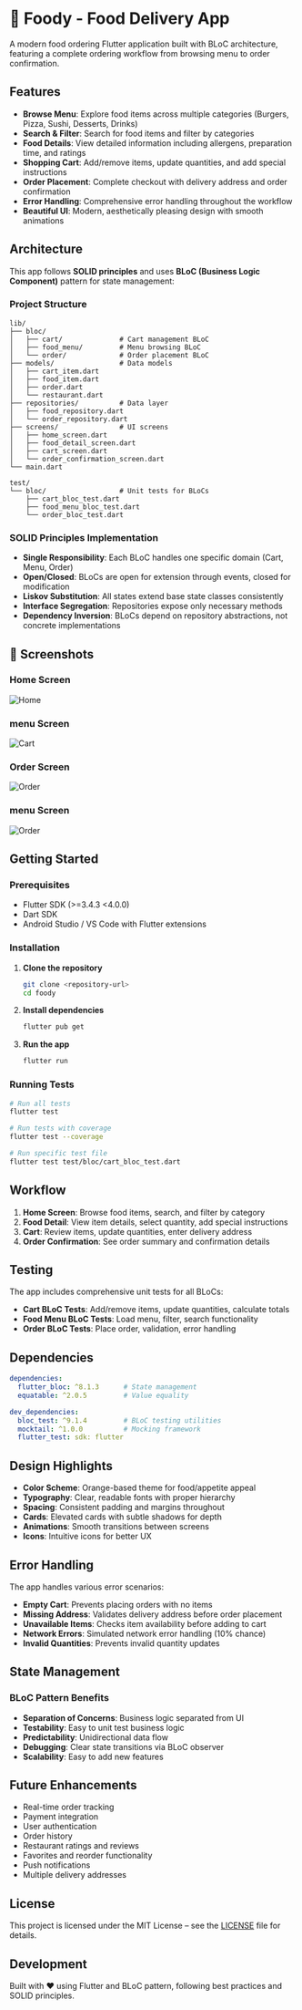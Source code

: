 # 🍔 Foody - Food Delivery App

A modern food ordering Flutter application built with BLoC architecture, featuring a complete ordering workflow from browsing menu to order confirmation.

##  Features

- **Browse Menu**: Explore food items across multiple categories (Burgers, Pizza, Sushi, Desserts, Drinks)
- **Search & Filter**: Search for food items and filter by categories
- **Food Details**: View detailed information including allergens, preparation time, and ratings
- **Shopping Cart**: Add/remove items, update quantities, and add special instructions
- **Order Placement**: Complete checkout with delivery address and order confirmation
- **Error Handling**: Comprehensive error handling throughout the workflow
- **Beautiful UI**: Modern, aesthetically pleasing design with smooth animations

## Architecture

This app follows **SOLID principles** and uses **BLoC (Business Logic Component)** pattern for state management:

### Project Structure
```
lib/
├── bloc/
│   ├── cart/              # Cart management BLoC
│   ├── food_menu/         # Menu browsing BLoC
│   └── order/             # Order placement BLoC
├── models/                # Data models
│   ├── cart_item.dart
│   ├── food_item.dart
│   ├── order.dart
│   └── restaurant.dart
├── repositories/          # Data layer
│   ├── food_repository.dart
│   └── order_repository.dart
├── screens/               # UI screens
│   ├── home_screen.dart
│   ├── food_detail_screen.dart
│   ├── cart_screen.dart
│   └── order_confirmation_screen.dart
└── main.dart

test/
└── bloc/                  # Unit tests for BLoCs
    ├── cart_bloc_test.dart
    ├── food_menu_bloc_test.dart
    └── order_bloc_test.dart
```

### SOLID Principles Implementation

- **Single Responsibility**: Each BLoC handles one specific domain (Cart, Menu, Order)
- **Open/Closed**: BLoCs are open for extension through events, closed for modification
- **Liskov Substitution**: All states extend base state classes consistently
- **Interface Segregation**: Repositories expose only necessary methods
- **Dependency Inversion**: BLoCs depend on repository abstractions, not concrete implementations

## 📱 Screenshots

### Home Screen
![Home](assets/creenshots/home.png)

### menu Screen
![Cart](assets/screenshots/menu.png)

### Order Screen
![Order](assets/screenshots/food-detail.png)

### menu Screen
![Order](assets/screenshots/menu.png)

## Getting Started

### Prerequisites

- Flutter SDK (>=3.4.3 <4.0.0)
- Dart SDK
- Android Studio / VS Code with Flutter extensions

### Installation

1. **Clone the repository**
   ```bash
   git clone <repository-url>
   cd foody
   ```

2. **Install dependencies**
   ```bash
   flutter pub get
   ```

3. **Run the app**
   ```bash
   flutter run
   ```

### Running Tests

```bash
# Run all tests
flutter test

# Run tests with coverage
flutter test --coverage

# Run specific test file
flutter test test/bloc/cart_bloc_test.dart
```

## Workflow

1. **Home Screen**: Browse food items, search, and filter by category
2. **Food Detail**: View item details, select quantity, add special instructions
3. **Cart**: Review items, update quantities, enter delivery address
4. **Order Confirmation**: See order summary and confirmation details

## Testing

The app includes comprehensive unit tests for all BLoCs:

- **Cart BLoC Tests**: Add/remove items, update quantities, calculate totals
- **Food Menu BLoC Tests**: Load menu, filter, search functionality
- **Order BLoC Tests**: Place order, validation, error handling

## Dependencies

```yaml
dependencies:
  flutter_bloc: ^8.1.3      # State management
  equatable: ^2.0.5         # Value equality

dev_dependencies:
  bloc_test: ^9.1.4         # BLoC testing utilities
  mocktail: ^1.0.0          # Mocking framework
  flutter_test: sdk: flutter
```

## Design Highlights

- **Color Scheme**: Orange-based theme for food/appetite appeal
- **Typography**: Clear, readable fonts with proper hierarchy
- **Spacing**: Consistent padding and margins throughout
- **Cards**: Elevated cards with subtle shadows for depth
- **Animations**: Smooth transitions between screens
- **Icons**: Intuitive icons for better UX

## Error Handling

The app handles various error scenarios:

- **Empty Cart**: Prevents placing orders with no items
- **Missing Address**: Validates delivery address before order placement
- **Unavailable Items**: Checks item availability before adding to cart
- **Network Errors**: Simulated network error handling (10% chance)
- **Invalid Quantities**: Prevents invalid quantity updates

## State Management

### BLoC Pattern Benefits

- **Separation of Concerns**: Business logic separated from UI
- **Testability**: Easy to unit test business logic
- **Predictability**: Unidirectional data flow
- **Debugging**: Clear state transitions via BLoC observer
- **Scalability**: Easy to add new features

## Future Enhancements

- Real-time order tracking
- Payment integration
- User authentication
- Order history
- Restaurant ratings and reviews
- Favorites and reorder functionality
- Push notifications
- Multiple delivery addresses

##  License

This project is licensed under the MIT License – see the [LICENSE](LICENSE) file for details.

##  Development

Built with ❤️ using Flutter and BLoC pattern, following best practices and SOLID principles.
